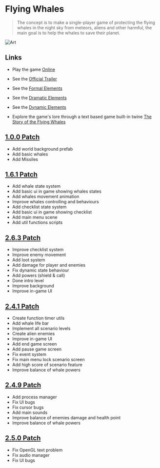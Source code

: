 # Flying Whales

> The concept is to make a single-player game of protecting the flying whales in the night sky from meteors, aliens and other harmful, the main goal is to help the whales to save their planet.

![Art](images/first_art-02.jpg)

## Links

- Play the game [Online](https://shoot-for-the-sky.itch.io/flying-whales)

- See the [Official Trailer](https://www.youtube.com/watch?v=Jfe2Gn9S7oQ)

- See the [Formal Elements](formal-elements.md)

- See the [Dramatic Elements](dramatic-elements.md)

- See the [Dynamic Elements](dynamic.md)

- Explore the game's lore through a text based game built-in twine [The Story of the Flying Whales](https://shoot-for-the-sky.github.io/flying-whales/The_story_of_the_flying_whales.html)

## [1.0.0 Patch](https://github.com/flying-whales/flying-whales/releases/tag/1.0.0)

* Add world background prefab
* Add basic whales
* Add Missiles

## [1.6.1 Patch](https://github.com/flying-whales/flying-whales/releases/tag/1.6.1)

* Add whale state system
* Add basic ui in game showing whales states
* Add whales movement animation
* Improve whales controlling and behaviours
* Add checklist state system
* Add basic ui in game showing checklist
* Add main menu scene
* Add util functions scripts

## [2.6.3 Patch](https://github.com/flying-whales/flying-whales/releases/tag/2.6.3)

* Improve checklist system
* Improve enemy movement
* Add loot system
* Add damage for player and enemies
* Fix dynamic state behaviour
* Add powers (shield & call)
* Done intro level
* Improve background
* Improve in-game UI

## [2.4.1 Patch](https://github.com/flying-whales/flying-whales/releases/tag/2.4.1)

* Create function timer utils
* Add whale life bar
* Implement all scenario levels
* Create alien enemies
* Improve in-game UI
* Add end game screen
* Add pause game screen
* Fix event system
* Fix main menu lock scenario screen
* Add high score of scenario feature
* Improve balance of whale powers

## [2.4.9 Patch](https://github.com/flying-whales/flying-whales/releases/tag/2.4.9)

* Add process manager
* Fix UI bugs
* Fix cursor bugs
* Add main sounds
* Improve balance of enemies damage and health point
* Improve balance of whale powers


## [2.5.0 Patch](https://github.com/flying-whales/flying-whales/releases/tag/2.5.0)

* Fix OpenGL text problem
* Fix audio manager
* Fix UI bugs
